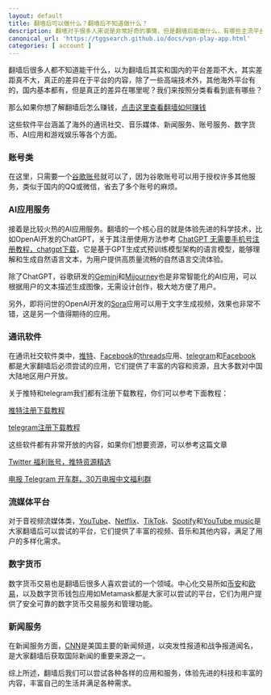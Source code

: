 ```yaml
---
layout: default
title: 翻墙后可以做什么？翻墙后不知道做什么？
description: 翻墙对于很多人来说是非常好奇的事情，但是翻墙后能做什么，有哪些主流平台可以去玩的，翻墙后怎么赚钱都是大家一些疑问，那么这篇文章就是来详细探讨这些知识。
canonical_url: 'https://tggsearch.github.io/docs/vpn-play-app.html'
categories: [ account ]
---
```

翻墙后很多人都不知道能干什么，以为翻墙后其实和国内的平台差距不大，其实差距真不大，真正的差异在于平台的内容，除了一些高端技术外，其他海外平台有的，国内基本都有，但是真正的差异在哪里呢？我们来按照分类看看到底有哪些？

那么如果你想了解翻墙后怎么赚钱，[点击这里查看翻墙如何赚钱](./vpn-make-money.html)

这些软件平台涵盖了海外的通讯社交、音乐媒体、新闻服务、账号服务、数字货币、AI应用和游戏娱乐等各个方面。

### 账号类
在这里，只需要一个[谷歌账号](./302.html?target=https://accounts.google.com/)就可以了，因为谷歌账号可以用于授权许多其他服务，类似于国内的QQ或微信，省去了多个账号的麻烦。

### AI应用服务
接着是比较火热的AI应用服务。翻墙的一个核心目的就是体验先进的科学技术，比如OpenAI开发的ChatGPT，关于其注册使用方法参考 [ChatGPT 无需要手机号注册教程，chatgpt下载](./chatgpt.html)，它是基于GPT生成式预训练模型架构的语言模型，能够理解和生成自然语言文本，为用户提供高质量流畅的自然语言交流体验。

除了ChatGPT，谷歌研发的[Gemini](./302.html?target=https://gemini.google.com/app)和[Mijourney](./302.html?target=https://www.midjourney.com/)也是非常智能化的AI应用，可以根据用户的文本描述生成图像，无需设计创作，极大地方便了用户。

另外，即将问世的OpenAI开发的[Sora](./302.html?target=https://openai.com/sora)应用可以用于文字生成视频，效果也非常不错，这是另一个值得期待的应用。

### 通讯软件
在通讯社交软件类中，[推特](./302.html?target=https://x.com)、[Facebook](./302.html?target=https://facebook.com)的[threads](./302.html?target=https://www.threads.net/@facebook)应用、[telegram](./302.html?target=https://telegram.org)和[Facebook](./302.html?target=https://facebook.com)都是大家翻墙后必须尝试的应用，它们提供了丰富的内容和资源，且大多数对中国大陆地区用户开放。

关于推特和telegram我们都有注册下载教程，你们可以参考下面教程：

[推特注册下载教程](./twitter-download.html)

[telegram注册下载教程](./telegram-download.html)

这些软件都有非常开放的内容，如果你们想要资源，可以参考这篇文章

[Twitter 福利账号，推特资源精选](./twitter-welfare.html)

[电报 Telegram 开车群，30万电报中文福利群](./telegram-driver-bus.html)

### 流媒体平台
对于音视频流媒体类，[YouTube](./302.html?target=https://youtube.com)、[Netflix](./302.html?target=https://www.netflix.com/)、[TikTok](./302.html?target=https://www.tiktok.com)、[Spotify](./302.html?target=https://open.spotify.com/)和[YouTube music](./302.html?target=https://music.youtube.com/)是大家翻墙后可以尝试的平台，它们提供了丰富的视频、音乐和其他内容，满足了用户的多样化需求。

### 数字货币
数字货币交易也是翻墙后很多人喜欢尝试的一个领域。中心化交易所如[币安](./bnb-buy-coins.html)和[欧易](./okx-install.html)，以及数字货币钱包应用如Metamask都是大家可以尝试的平台，它们为用户提供了安全可靠的数字货币交易服务和管理功能。

### 新闻服务
在新闻服务方面，[CNN](./302.html?target=https://edition.cnn.com/)是美国主要的新闻频道，以突发性报道和战争报道闻名，是大家翻墙后获取国际新闻的重要来源之一。

综上所述，翻墙后我们可以尝试各种各样的应用和服务，体验先进的科技和丰富的内容，丰富自己的生活并满足各种需求。
